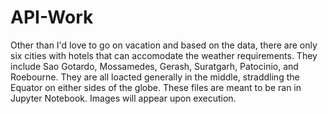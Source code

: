 # API-Work

Other than I'd love to go on vacation and based on the data, there are only six cities with hotels that can accomodate the weather requirements. They include Sao Gotardo, Mossamedes, Gerash, Suratgarh, Patocinio, and Roebourne. They are all loacted generally in the middle, straddling the Equator on either sides of the globe.
These files are meant to be ran in Jupyter Notebook. Images will appear upon execution.
